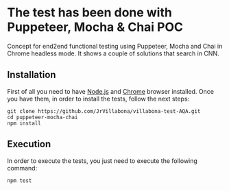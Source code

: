 # The test has been done with Puppeteer, Mocha & Chai POC
Concept for end2end functional testing using Puppeteer, Mocha and Chai in Chrome headless mode. It shows a couple of solutions that search in CNN.

## Installation
First of all you need to have [Node.js](https://nodejs.org/en/) and [Chrome](https://www.google.es/chrome/index.html) browser installed. Once you have them, in order to install the tests, follow the next steps:
```
git clone https://github.com/JrVillabona/villabona-test-AQA.git
cd puppeteer-mocha-chai
npm install
```
## Execution
In order to execute the tests, you just need to execute the following command:
```
npm test
```
